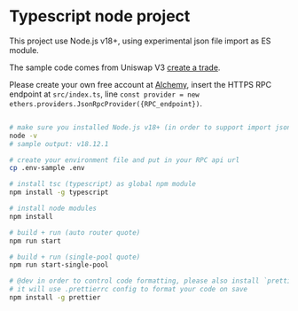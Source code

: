 # Typescript node project

This project use Node.js v18+, using experimental json file import as ES module.

The sample code comes from Uniswap V3 [create a trade](https://docs.uniswap.org/sdk/v3/guides/creating-a-trade).

Please create your own free account at [Alchemy](https://www.alchemy.com/), insert the HTTPS RPC endpoint at `src/index.ts`, line `const provider = new ethers.providers.JsonRpcProvider({RPC_endpoint})`.

```bash

# make sure you installed Node.js v18+ (in order to support import json file as ES6 module)
node -v
# sample output: v18.12.1

# create your environment file and put in your RPC api url
cp .env-sample .env

# install tsc (typescript) as global npm module
npm install -g typescript

# install node modules
npm install

# build + run (auto router quote)
npm run start

# build + run (single-pool quote)
npm run start-single-pool

# @dev in order to control code formatting, please also install `prettier` global npm module, 
# it will use .prettierrc config to format your code on save
npm install -g prettier

```

